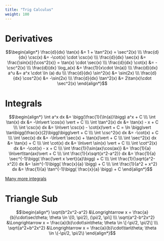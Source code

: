 ```yaml
---
title: "Trig Calculus"
weight: 100
---
```


# Derivatives

$$\begin{align*}
\frac{d}{dx} \tan(x) &= 1 + \tan^2(x) = \sec^2(x) \\\
\frac{d}{dx} \csc(x) &= -\cot(x) \cdot \csc(x) \\\
\frac{d}{dx} \sec(x) &= \frac{\sin(x)}{\cos^2(x)} = \tan(x) \cdot \sec(x) \\\
\frac{d}{dx} \cot(x) &= -\csc^2(x) \\\
\frac{d}{dx} \log_a(x) &= \frac{1}{x\cdot \ln(a)} \\\
\frac{d}{dx} a^u &= a^x \cdot \ln (a) du \\\
\frac{d}{dx} \sin^2(x) &= \sin(2x) \\\
\frac{d}{dx} \cos^2(x) &= -\sin(2x) \\\
\frac{d}{dx} \tan^2(x) &= 2\tan(x)\cdot \sec^2(x)
\end{align*}$$

# Integrals

$$\begin{align*}
\int a^x dx &= \bigg(\frac{1}{\ln(a)}\bigg) a^x + C \\\
\int \tan(x) dx &= -\ln\vert \cos(x) \vert + C \\\
\int \tan^2(x) dx &= \tan(x) - x + C \\\
\int \csc(x) dx &= \ln\vert \csc(x) - \cot(x)\vert + C = \ln \bigg\vert \tan\bigg(\frac{x}{2}\bigg)\bigg\vert + C \\\
\int \csc^2(x) dx &= -\cot(x) + C \\\
\int \sec(x) dx &= -\ln\vert \sec(x) + \tan(x)\vert + C \\\
\int \sec^2(x) dx &= \tan(x) + C \\\
\int \cot(x) dx &= \ln\vert \sin(x) \vert + C \\\
\int \cot^2(x) dx &= -\cot(x) - x + C \\\
\int \frac{1}{\sin(ax)\cos(ax)} &= \frac{1}{a} \ln\vert\tan(ax)\vert + C \\\
\int \frac{1}{x\sqrt{x^2-a^2}} dx &= \frac{1}{a} \sec^{-1}\bigg( \frac{\vert x \vert}{a}\bigg) + C \\\
\int \frac{1}{\sqrt{a^2-x^2}} dx &= \sin^{-1}\bigg( \frac{x}{a} \bigg) + C \\\
\int \frac{1}{a^2 + x^2} dx &= \frac{1}{a} \tan^{-1}\bigg( \frac{x}{a} \bigg) + C
\end{align*}$$

[Many more integrals](https://en.wikipedia.org/wiki/List_of_integrals_of_trigonometric_functions)

# Triangle Sub

$$\begin{align*}
\sqrt{b^2x^2-a^2} &\Longrightarrow x = \frac{a}{b}\cdot\sec\theta; \theta \in \[0, \pi/2), (\pi/2, \pi\] \\\
\sqrt{a^2-b^2x^2} &\Longrightarrow x = \frac{a}{b}\cdot\sin\theta; \theta \in \[-\pi/2, \pi/2\] \\\
\sqrt{a^2+b^2x^2} &\Longrightarrow x = \frac{a}{b}\cdot\tan\theta; \theta \in \(-\pi/2, \pi/2\)
\end{align*}$$
